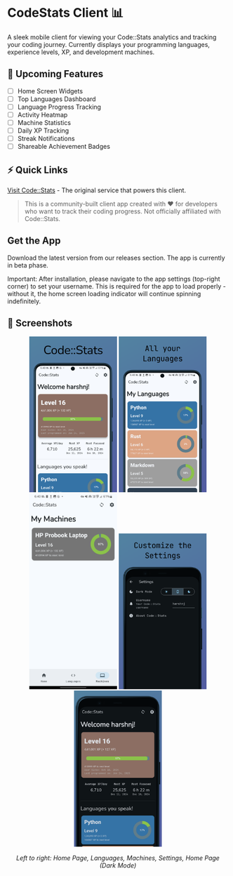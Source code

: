 # CodeStats Client 📊

A sleek mobile client for viewing your Code::Stats analytics and tracking your coding journey. Currently displays your programming languages, experience levels, XP, and development machines.

## 🚀 Upcoming Features

- [ ] Home Screen Widgets
- [ ] Top Languages Dashboard
- [ ] Language Progress Tracking
- [ ] Activity Heatmap
- [ ] Machine Statistics
- [ ] Daily XP Tracking
- [ ] Streak Notifications
- [ ] Shareable Achievement Badges

## ⚡️ Quick Links

[Visit Code::Stats](https://codestats.net/) - The original service that powers this client.

> This is a community-built client app created with ❤️ for developers who want to track their coding progress. Not officially affiliated with Code::Stats.

## Get the App

Download the latest version from our releases section. The app is currently in beta phase.

Important: After installation, please navigate to the app settings (top-right corner) to set your username. This is required for the app to load properly - without it, the home screen loading indicator will continue spinning indefinitely.

## 📱 Screenshots

<div align="center">
  <p float="left">
    <img src="images/Samsung Galaxy S21 Ultra Screenshot 1.png" width="200px" alt="Home Page"/>
    <img src="images/Samsung Galaxy S21 Ultra Screenshot 2.png" width="200px" alt="Languages"/>
    <img src="images/machines_light.png" width="200px" alt="Machines"/>
    <img src="images/Google Pixel 4 XL Screenshot 2.png" width="200px" alt="Settings"/>
    <img src="images/Google Pixel 4 XL Screenshot 1.png" width="200px" alt="Home Dark"/>
  </p>
  <p>
    <em>Left to right: Home Page, Languages, Machines, Settings, Home Page (Dark Mode)</em>
  </p>
</div>
